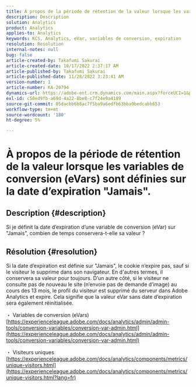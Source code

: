 ```yaml
---
title: À propos de la période de rétention de la valeur lorsque les variables de conversion (eVars) sont définies sur la date d’expiration "Jamais".
description: Description
solution: Analytics
product: Analytics
applies-to: Analytics
keywords: KCS, Analytics, eVar, variables de conversion, expiration
resolution: Resolution
internal-notes: null
bug: false
article-created-by: Takafumi Sakurai
article-created-date: 10/17/2022 2:37:17 AM
article-published-by: Takafumi Sakurai
article-published-date: 11/28/2022 3:23:41 AM
version-number: 1
article-number: KA-20794
dynamics-url: https://adobe-ent.crm.dynamics.com/main.aspx?forceUCI=1&pagetype=entityrecord&etn=knowledgearticle&id=730c1297-c44d-ed11-bba2-000d3a5c1bcc
exl-id: c50ed9fb-a69d-4a22-8be8-c7f24e9a4189
source-git-commit: 05dacbb6b8ac7f5ba9a6edfb63bba9bedcabb653
workflow-type: tm+mt
source-wordcount: '180'
ht-degree: 5%

---
```


# À propos de la période de rétention de la valeur lorsque les variables de conversion (eVars) sont définies sur la date d’expiration &quot;Jamais&quot;.

## Description {#description}

Si je définit la date d’expiration d’une variable de conversion (eVar) sur &quot;Jamais&quot;, combien de temps conservera-t-elle sa valeur ?

## Résolution {#resolution}


Si la date d’expiration est définie sur &quot;Jamais&quot;, le cookie n’expire pas, sauf si le visiteur le supprime dans son navigateur. En d&#39;autres termes, il conservera sa valeur pour toujours. D’un autre côté, si le visiteur ne consulte pas de nouveau le site (n’envoie pas de demande d’image) au cours des 13 mois, le profil du visiteur est supprimé du serveur dans Adobe Analytics et expire. Cela signifie que la valeur eVar sans date d’expiration sera également réinitialisée.

・ Variables de conversion (eVars)
[https://experienceleague.adobe.com/docs/analytics/admin/admin-tools/conversion-variables/conversion-var-admin.html](https://experienceleague.adobe.com/docs/analytics/admin/admin-tools/conversion-variables/conversion-var-admin.html)

・ Visiteurs uniques
[https://experienceleague.adobe.com/docs/analytics/components/metrics/unique-visitors.html](https://experienceleague.adobe.com/docs/analytics/components/metrics/unique-visitors.html?lang=fr)
